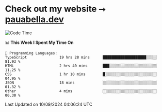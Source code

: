 # Check out my website ⭢ [pauabella.dev](https://pauabella.dev)

<!--START_SECTION:waka-->
![Code Time](http://img.shields.io/badge/Code%20Time-3%2C708%20hrs%2053%20mins-blue)

📊 **This Week I Spent My Time On** 

```text
💬 Programming Languages: 
TypeScript               19 hrs 28 mins      ████████████████████░░░░░   81.93 % 
HTML                     2 hrs 40 mins       ███░░░░░░░░░░░░░░░░░░░░░░   11.25 % 
CSS                      1 hr 10 mins        █░░░░░░░░░░░░░░░░░░░░░░░░   04.95 % 
JSON                     18 mins             ░░░░░░░░░░░░░░░░░░░░░░░░░   01.32 % 
Other                    4 mins              ░░░░░░░░░░░░░░░░░░░░░░░░░   00.30 % 
```


 Last Updated on 10/09/2024 04:06:24 UTC
<!--END_SECTION:waka-->
